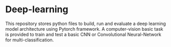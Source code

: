 # Deep-learning
This repository stores python files to build, run and evaluate a deep learning model architecture using Pytorch framework. A computer-vision basic task is provided to train and test a basic CNN or Convolutional Neural-Network for multi-classification.


